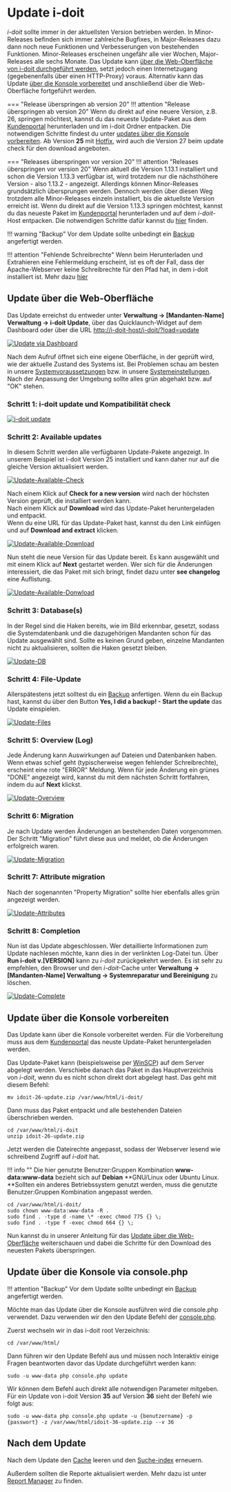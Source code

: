# Update i-doit

_i-doit_ sollte immer in der aktuellsten Version betrieben werden. In Minor-Releases befinden sich immer zahlreiche Bugfixes, in Major-Releases dazu dann noch neue Funktionen und Verbesserungen von bestehenden Funktionen. Minor-Releases erscheinen ungefähr alle vier Wochen, Major-Releases alle sechs Monate. Das Update kann [über die Web-Oberfläche von i-doit durchgeführt werden](#update-uber-die-web-oberflache), setzt jedoch einen Internetzugang (gegebenenfalls über einen HTTP-Proxy) voraus. Alternativ kann das Update [über die Konsole vorbereitet](#update-uber-die-konsole-vorbereiten) und anschließend über die Web-Oberfläche fortgeführt werden.

=== "Release überspringen ab version 20"
    !!! attention "Release überspringen ab version 20"
        Wenn du direkt auf eine neuere Version, z.B. 26, springen möchtest, kannst du das neueste Update-Paket aus dem [Kundenportal](../administration/kundenportal.md) herunterladen und im i-doit Ordner entpacken. Die notwendigen Schritte findest du unter [updates über die Konsole vorbereiten](#update-über-die-konsole-vorbereiten).
        Ab Version **25** mit [Hotfix](../administration/hotfixes/hotfix-archiv/index.md), wird auch die Version 27 beim update check für den download angeboten.

=== "Releases überspringen vor version 20"
    !!! attention "Releases überspringen vor version 20"
        Wenn aktuell die Version 1.13.1 installiert und schon die Version 1.13.3 verfügbar ist, wird trotzdem nur die nächsthöhere Version - also 1.13.2 - angezeigt. Allerdings können Minor-Releases grundsätzlich übersprungen werden. Dennoch werden über diesen Weg trotzdem alle Minor-Releases einzeln installiert, bis die aktuellste Version erreicht ist. Wenn du direkt auf die Version 1.13.3 springen möchtest, kannst du das neueste Paket im [Kundenportal](../administration/kundenportal.md) herunterladen und auf dem _i-doit_\-Host entpacken. Die notwendigen Schritte dafür kannst du [hier](#update-über-die-konsole-vorbereiten) finden.

!!! warning "Backup"
    Vor dem Update sollte unbedingt ein [Backup](daten-sichern-und-wiederherstellen/index.md) angefertigt werden.

!!! attention "Fehlende Schreibrechte"
    Wenn beim Herunterladen und Extrahieren eine Fehlermeldung erscheint, ist es oft der Fall, dass der Apache-Webserver keine Schreibrechte für den Pfad hat, in dem i-doit installiert ist. Mehr dazu [hier](#update-über-die-konsole-vorbereiten)

## Update über die Web-Oberfläche

Das Update erreichst du entweder unter **Verwaltung → [Mandanten-Name] Verwaltung → i-doit Update**, über das Quicklaunch-Widget auf dem Dashboard oder über die URL <http://i-doit-host/i-doit/?load=update>

[![Update via Dashboard](../assets/images/de/wartung-und-betrieb/update/1-update.png)](../assets/images/de/wartung-und-betrieb/update/1-update.png)

Nach dem Aufruf öffnet sich eine eigene Oberfläche, in der geprüft wird, wie der aktuelle Zustand des Systems ist. Bei Problemen schau am besten in unsere [Systemvoraussetzungen](../installation/systemvoraussetzungen.md) bzw. in unsere [Systemeinstellungen](../installation/manuelle-installation/systemeinstellungen.md). Nach der Anpassung der Umgebung sollte alles grün abgehakt bzw. auf "OK" stehen.

### Schritt 1: i-doit update und Kompatibilität check

[![i-doit update](../assets/images/de/wartung-und-betrieb/update/2-update.png)](../assets/images/en/maintenance-and-operation/update/2-update.png)

### Schritt 2: Available updates

In diesem Schritt werden alle verfügbaren Update-Pakete angezeigt. In unserem Beispiel ist i-doit Version 25 installiert und kann daher nur auf die gleiche Version aktualisiert werden.

[![Update-Available-Check](../assets/images/de/wartung-und-betrieb/update/3-update.png)](../assets/images/de/wartung-und-betrieb/update/3-update.png)

Nach einem Klick auf **Check for a new version** wird nach der höchsten Version geprüft, die installiert werden kann.<br>
Nach einem Klick auf **Download** wird das Update-Paket heruntergeladen und entpackt.<br>
Wenn du eine URL für das Update-Paket hast, kannst du den Link einfügen und auf **Download and extract** klicken.

[![Update-Available-Download](../assets/images/de/wartung-und-betrieb/update/4-update.png)](../assets/images/de/wartung-und-betrieb/update/4-update.png)

Nun steht die neue Version für das Update bereit. Es kann ausgewählt und mit einem Klick auf **Next** gestartet werden. Wer sich für die Änderungen interessiert, die das Paket mit sich bringt, findet dazu unter **see changelog** eine Auflistung.

[![Update-Available-Donwload](../assets/images/de/wartung-und-betrieb/update/5-update.png)](../assets/images/de/wartung-und-betrieb/update/5-update.png)

### Schritt 3: Database(s)

In der Regel sind die Haken bereits, wie im Bild erkennbar, gesetzt, sodass die Systemdatenbank und die dazugehörigen Mandanten schon für das Update ausgewählt sind. Sollte es keinen Grund geben, einzelne Mandanten nicht zu aktualisieren, sollten die Haken gesetzt bleiben.

[![Update-DB](../assets/images/de/wartung-und-betrieb/update/6-update.png)](../assets/images/de/wartung-und-betrieb/update/6-update.png)

### Schritt 4: File-Update

Allerspätestens jetzt solltest du ein [Backup](daten-sichern-und-wiederherstellen/index.md) anfertigen. Wenn du ein Backup hast, kannst du über den Button **Yes, I did a backup! - Start the update** das Update einspielen.

[![Update-Files](../assets/images/de/wartung-und-betrieb/update/7-update.png)](../assets/images/de/wartung-und-betrieb/update/7-update.png)

### Schritt 5: Overview (Log)

Jede Änderung kann Auswirkungen auf Dateien und Datenbanken haben. Wenn etwas schief geht (typischerweise wegen fehlender Schreibrechte), erscheint eine rote "ERROR" Meldung. Wenn für jede Änderung ein grünes "DONE" angezeigt wird, kannst du mit dem nächsten Schritt fortfahren, indem du auf **Next** klickst.

[![Update-Overview](../assets/images/de/wartung-und-betrieb/update/8-update.png)](../assets/images/de/wartung-und-betrieb/update/8-update.png)

### Schritt 6: Migration

Je nach Update werden Änderungen an bestehenden Daten vorgenommen. Der Schritt "Migration" führt diese aus und meldet, ob die Änderungen erfolgreich waren.

[![Update-Migration](../assets/images/de/wartung-und-betrieb/update/9-update.png)](../assets/images/de/wartung-und-betrieb/update/9-update.png)

### Schritt 7: Attribute migration

Nach der sogenannten "Property Migration" sollte hier ebenfalls alles grün angezeigt werden.

[![Update-Attributes](../assets/images/de/wartung-und-betrieb/update/10-update.png)](../assets/images/de/wartung-und-betrieb/update/10-update.png)

### Schritt 8: Completion

Nun ist das Update abgeschlossen. Wer detaillierte Informationen zum Update nachlesen möchte, kann dies in der verlinkten Log-Datei tun. Über **Run i-doit v.[VERSION]** kann zu _i-doit_ zurückgekehrt werden. Es ist sehr zu empfehlen, den Browser und den _i-doit_-Cache unter **Verwaltung → [Mandanten-Name] Verwaltung → Systemreparatur und Bereinigung** zu löschen.

[![Update-Complete](../assets/images/de/wartung-und-betrieb/update/11-update.png)](../assets/images/de/wartung-und-betrieb/update/11-update.png)

## Update über die Konsole vorbereiten

Das Update kann über die Konsole vorbereitet werden. Für die Vorbereitung muss aus dem [Kundenportal](../administration/kundenportal.md) das neuste Update-Paket heruntergeladen werden.

Das Update-Paket kann (beispielsweise per [WinSCP](https://winscp.net/eng/docs/lang:de)) auf dem Server abgelegt werden. Verschiebe danach das Paket in das Hauptverzeichnis von _i-doit_, wenn du es nicht schon direkt dort abgelegt hast.  Das geht mit diesem Befehl:

```shell
mv idoit-26-update.zip /var/www/html/i-doit/
```

Dann muss das Paket entpackt und alle bestehenden Dateien überschrieben werden.

```shell
cd /var/www/html/i-doit
unzip idoit-26-update.zip
```

Jetzt werden die Dateirechte angepasst, sodass der Webserver lesend wie schreibend Zugriff auf _i-doit_ hat.

!!! info ""
    Die hier genutzte Benutzer:Gruppen Kombination **www-data:www-data** bezieht sich auf **Debian** **GNU/Linux oder Ubuntu Linux.
    **Sollten ein anderes Betriebssystem genutzt werden, muss die genutzte Benutzer:Gruppen Kombination angepasst werden.

```shell
cd /var/www/html/i-doit/
sudo chown www-data:www-data -R .
sudo find . -type d -name \* -exec chmod 775 {} \;
sudo find . -type f -exec chmod 664 {} \;
```

Nun kannst du in unserer Anleitung für das [Update über die Web-Oberfläche](#update-uber-die-web-oberflache) weiterschauen und dabei die Schritte für den Download des neuesten Pakets überspringen.

## Update über die Konsole via console.php

!!! attention "Backup"
    Vor dem Update sollte unbedingt ein [Backup](daten-sichern-und-wiederherstellen/index.md) angefertigt werden.

Möchte man das Update über die Konsole ausführen wird die console.php verwendet.
Dazu verwenden wir den den Update Befehl der [console.php](../automatisierung-und-integration/cli/index.md).

Zuerst wechseln wir in das i-doit root Verzeichnis:

```shell
cd /var/www/html/
```

Dann führen wir den Update Befehl aus und müssen noch Interaktiv einige Fragen beantworten davor das Update durchgeführt werden kann:

```shell
sudo -u www-data php console.php update
```

Wir können dem Befehl auch direkt alle notwendigen Parameter mitgeben. Für ein Update von i-doit Version **35** auf Version **36** sieht der Befehl wie folgt aus:

```shell
sudo -u www-data php console.php update -u {benutzername} -p {passwort} -z /var/www/html/idoit-36-update.zip --v 36
```

## Nach dem Update

Nach dem Update den [Cache](../administration/verwaltung/mandanten-name-verwaltung/systemreparatur-und-bereinigung.md) leeren und den [Suche-index](../administration/verwaltung/mandanten-name-verwaltung/systemreparatur-und-bereinigung.md) erneuern.

Außerdem sollten die Reporte aktualisiert werden. Mehr dazu ist unter [Report Manager](../auswertungen/report-manager.md#aktualisieren-der-reports-nach-einem-update) zu finden.
